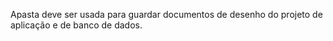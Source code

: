 Apasta deve ser usada para guardar documentos de desenho do projeto de aplicação e de banco de dados.
